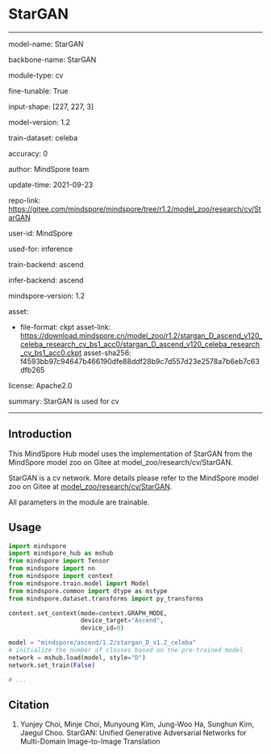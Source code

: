 # StarGAN

---

model-name: StarGAN

backbone-name: StarGAN

module-type: cv

fine-tunable: True

input-shape: [227, 227, 3]

model-version: 1.2

train-dataset: celeba

accuracy: 0

author: MindSpore team

update-time: 2021-09-23

repo-link: <https://gitee.com/mindspore/mindspore/tree/r1.2/model_zoo/research/cv/StarGAN>

user-id: MindSpore

used-for: inference

train-backend: ascend

infer-backend: ascend

mindspore-version: 1.2

asset:

-
    file-format: ckpt
    asset-link: <https://download.mindspore.cn/model_zoo/r1.2/stargan_D_ascend_v120_celeba_research_cv_bs1_acc0/stargan_D_ascend_v120_celeba_research_cv_bs1_acc0.ckpt>
    asset-sha256: f4593bb97c94647b466190dfe88ddf28b9c7d557d23e2578a7b6eb7c63dfb265

license: Apache2.0

summary: StarGAN is used for cv

---

## Introduction

This MindSpore Hub model uses the implementation of StarGAN from the MindSpore model zoo on Gitee at model_zoo/research/cv/StarGAN.

StarGAN is a cv network. More details please refer to the MindSpore model zoo on Gitee at [model_zoo/research/cv/StarGAN](https://gitee.com/mindspore/mindspore/blob/r1.2/model_zoo/research/cv/StarGAN/README.md).

All parameters in the module are trainable.

## Usage

```python
import mindspore
import mindspore_hub as mshub
from mindspore import Tensor
from mindspore import nn
from mindspore import context
from mindspore.train.model import Model
from mindspore.common import dtype as mstype
from mindspore.dataset.transforms import py_transforms

context.set_context(mode=context.GRAPH_MODE,
                    device_target="Ascend",
                    device_id=0)

model = "mindspore/ascend/1.2/stargan_D_v1.2_celeba"
# initialize the number of classes based on the pre-trained model
network = mshub.load(model, style="D")
network.set_train(False)

# ...
```

## Citation

1. Yunjey Choi, Minje Choi, Munyoung Kim, Jung-Woo Ha, Sunghun Kim, Jaegul Choo. StarGAN: Unified Generative Adversarial Networks for Multi-Domain Image-to-Image Translation
